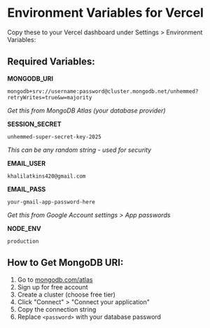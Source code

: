 # Environment Variables for Vercel

Copy these to your Vercel dashboard under Settings > Environment Variables:

## Required Variables:

**MONGODB_URI**
```
mongodb+srv://username:password@cluster.mongodb.net/unhemmed?retryWrites=true&w=majority
```
*Get this from MongoDB Atlas (your database provider)*

**SESSION_SECRET**
```
unhemmed-super-secret-key-2025
```
*This can be any random string - used for security*

**EMAIL_USER**
```
khalilatkins420@gmail.com
```

**EMAIL_PASS**
```
your-gmail-app-password-here
```
*Get this from Google Account settings > App passwords*

**NODE_ENV**
```
production
```

## How to Get MongoDB URI:
1. Go to [mongodb.com/atlas](https://www.mongodb.com/atlas)
2. Sign up for free account
3. Create a cluster (choose free tier)
4. Click "Connect" > "Connect your application"
5. Copy the connection string
6. Replace `<password>` with your database password

